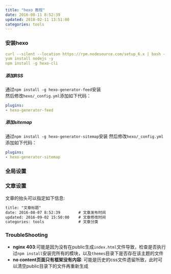 ```yaml
---
title: "hexo 教程"
date: 2016-08-11 8:52:39
updated: 2018-02-11 13:51:00
categories: tools
---
```

### 安装hexo

```yaml
curl --silent --location https://rpm.nodesource.com/setup_6.x | bash -
yum install nodejs -y
npm install -g hexo-cli
```
##### 添加RSS

通过`npm install -g hexo-generator-feed`安装  
然后修改`hexo/_config.yml`添加如下代码：

```yaml
plugins:
- hexo-generator-feed
```

##### 添加sitemap

通过`npm install -g hexo-generator-sitemap`安装
然后修改`hexo/_config.yml`添加如下代码：

```yaml
plugins:
- hexo-generator-sitemap
```

### 全局设置

### 文章设置

文章的抬头可以指定如下信息:

```tex
title: "文章标题"
date: 2016-08-07 8:52:39		# 文章发布时间
updated: 2016-09-02 15:50:00	# 文章修改时间
categories: tools				# 文章分类
```

### TroubleShooting

- **nginx 403**:可能是因为没有在public生成`index.html`文件导致，检查是否执行过`npm install`安装完所有的模块，以及`themes`目录下是否存在该主题的文件
- **no content页面只有框架没有内容**: 可能是历史的css文件遗留所致，此时可以清空public目录下的文件再重新生成

##### 